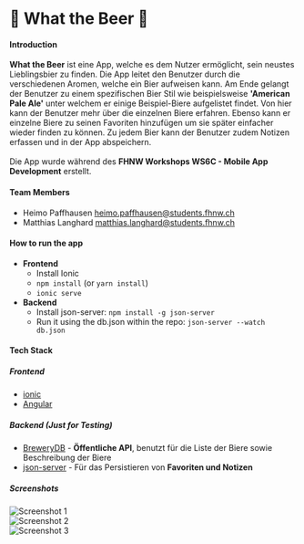 # 🍺 What the Beer 🍺 
#### Introduction
**What the Beer** ist eine App, welche es dem Nutzer ermöglicht, sein neustes Lieblingsbier zu finden. Die App leitet den Benutzer durch die verschiedenen Aromen, welche ein Bier aufweisen kann. 
Am Ende gelangt der Benutzer zu einem spezifischen Bier Stil wie beispielsweise **'American Pale Ale'** unter welchem er einige Beispiel-Biere aufgelistet findet.
Von hier kann der Benutzer mehr über die einzelnen Biere erfahren. Ebenso kann er einzelne Biere zu seinen Favoriten hinzufügen um sie später einfacher wieder finden zu können. Zu jedem Bier kann der Benutzer zudem Notizen erfassen und in der App abspeichern.<br/><br/>
Die App wurde während des **FHNW Workshops WS6C - Mobile App Development** erstellt.
#### Team Members
* Heimo Paffhausen <heimo.paffhausen@students.fhnw.ch>
* Matthias Langhard <matthias.langhard@students.fhnw.ch>
#### How to run the app
* **Frontend**
  * Install Ionic
  * `npm install` (or `yarn install`)
  * `ionic serve`
* **Backend**
  * Install json-server: `npm install -g json-server`
  * Run it using the db.json within the repo: `json-server --watch db.json`
#### Tech Stack
##### Frontend
* [ionic](http://ionicframework.com)
* [Angular](http://angular.io)
##### Backend (Just for Testing)
* [BreweryDB](http://www.brewerydb.com/developers/docs) - **Öffentliche API**, benutzt für die Liste der Biere sowie Beschreibung der Biere
* [json-server](https://github.com/typicode/json-server) - Für das Persistieren von **Favoriten und Notizen**
##### Screenshots
![Screenshot 1](http://langhard.com/fhnw/what_the_beer/1.png "Finde Dein Bier anhand deiner Geschmacksrichtung")<br/>
![Screenshot 2](http://langhard.com/fhnw/what_the_beer/2.png "Finde Deinen Bier Stil")<br/>
![Screenshot 3](http://langhard.com/fhnw/what_the_beer/3.png "Dein Lieblingsbier")
